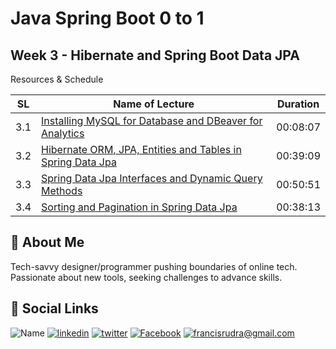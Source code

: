 # Java Spring Boot 0 to 1

## Week 3 - Hibernate and Spring Boot Data JPA

Resources & Schedule

| SL  | Name of Lecture                                                                                     | Duration |
| --- | --------------------------------------------------------------------------------------------------- | -------- |
| 3.1 | [Installing MySQL for Database and DBeaver for Analytics](./3_1_Installing_My_SQL_and_D_Beaver.pdf) | 00:08:07 |
| 3.2 | [Hibernate ORM, JPA, Entities and Tables in Spring Data Jpa](./3_2_Hibernate_and_JPA.pdf)           | 00:39:09 |
| 3.3 | [Spring Data Jpa Interfaces and Dynamic Query Methods](./3_3_Spring_Data_JPA.pdf)                   | 00:50:51 |
| 3.4 | [Sorting and Pagination in Spring Data Jpa](./3_4_Sorting_and_Pagination.pdf)                       | 00:38:13 |

## 🚀 About Me

Tech-savvy designer/programmer pushing boundaries of online tech. Passionate about new tools, seeking challenges to advance skills.

## 🔗 Social Links

![Name](https://img.shields.io/badge/Name-Francis%20Rudra%20D%20Cruze-yellowgreen?style=for-the-badge)
[![linkedin](https://img.shields.io/badge/linkedin-0A66C2?style=for-the-badge&logo=linkedin&logoColor=white)](https://www.linkedin.com/in/rudradcruze)
[![twitter](https://img.shields.io/badge/twitter-1DA1F2?style=for-the-badge&logo=twitter&logoColor=white)](https://twitter.com/rudradcruze)
[![Facebook](https://img.shields.io/badge/facebook-4267B2?style=for-the-badge&logo=facebook&logoColor=white)](https://facebook.com/rudradcruze)
[![francisrudra@gmail.com](https://img.shields.io/badge/gmail-4267B2?style=for-the-badge&logo=gmail&logoColor=white)](mailto:francisrudra@gmail.com)
